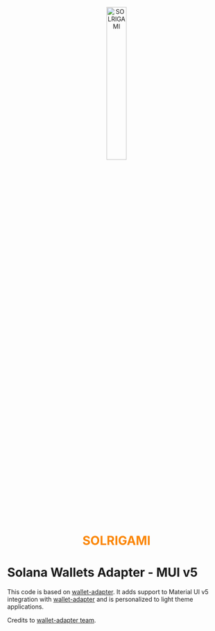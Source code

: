 <p align="center">
  <img src="../assets/img/logo.png" alt="SOLRIGAMI" width="30%"/>
</p>

<h1 align="center" style="color:#FB8500">
  SOLRIGAMI
</h1>

# Solana Wallets Adapter - MUI v5

This code is based on [wallet-adapter](https://github.com/solana-labs/wallet-adapter). It adds support to Material UI v5 integration with [wallet-adapter](https://github.com/solana-labs/wallet-adapter) and is personalized to light theme applications.

Credits to [wallet-adapter team](https://github.com/solana-labs/wallet-adapter).
